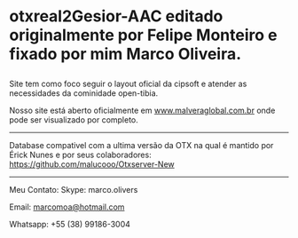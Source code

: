 # otxreal2Gesior-AAC editado originalmente por Felipe Monteiro e fixado por mim Marco Oliveira.</p>
Site tem como foco seguir o layout oficial da cipsoft e atender as necessidades da cominidade open-tibia.

Nosso site está aberto oficialmente em www.malveraglobal.com.br onde pode ser visualizado por completo.

--------------------------------

Database compativel com a ultima versão da OTX na qual é mantido por Érick Nunes e por seus colaboradores:
https://github.com/malucooo/Otxserver-New

--------------------------------

Meu Contato:
Skype: marco.olivers</p>
Email: marcomoa@hotmail.com</p></p>
Whatsapp: +55 (38) 99186-3004</p>
